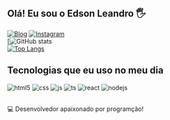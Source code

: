 ## Olá! Eu sou o Edson Leandro 🖐️

[![Blog](https://img.shields.io/website?label=garotoprograma.netlify.app&style=for-the-badge&url=https://garotodoprograma.com/)](https://garotodoprograma.com)
[![Instagram](https://img.shields.io/badge/Instagram-E4405F?style=for-the-badge&logo=instagram&logoColor=white)](https://www.instagram.com/edson_leandro_silva)<br>
[![</Edson> GitHub stats](https://github-readme-stats.vercel.app/api?username=EdsonDevs&show_icons=true&theme=dracula)<br>
[![Top Langs](https://github-readme-stats.vercel.app/api/top-langs/?username=EdsonDevs)](https://github.com/anuraghazra/github-readme-stats)
## Tecnologias que eu uso no meu dia

<div style="display: inline_block">
  <img align="center" alt="html5" src="https://img.shields.io/badge/HTML5-E34F26?style=for-the-badge&logo=html5&logoColor=white" />
  <img align="center" alt="css" src="https://img.shields.io/badge/CSS3-1572B6?style=for-the-badge&logo=css3&logoColor=white" />
  <img align="center" alt="js" src="https://img.shields.io/badge/JavaScript-F7DF1E?style=for-the-badge&logo=javascript&logoColor=black" />
  <img align="center" alt="ts" src="https://img.shields.io/badge/TypeScript-007ACC?style=for-the-badge&logo=typescript&logoColor=white" />
  <img align="center" alt="react" src="https://img.shields.io/badge/React-20232A?style=for-the-badge&logo=react&logoColor=61DAFB" />
  <img align="center" alt="nodejs" src="https://img.shields.io/badge/Node.js-43853D?style=for-the-badge&logo=node.js&logoColor=white" />
</div><br/>

💻 Desenvolvedor apaixonado por programção!
